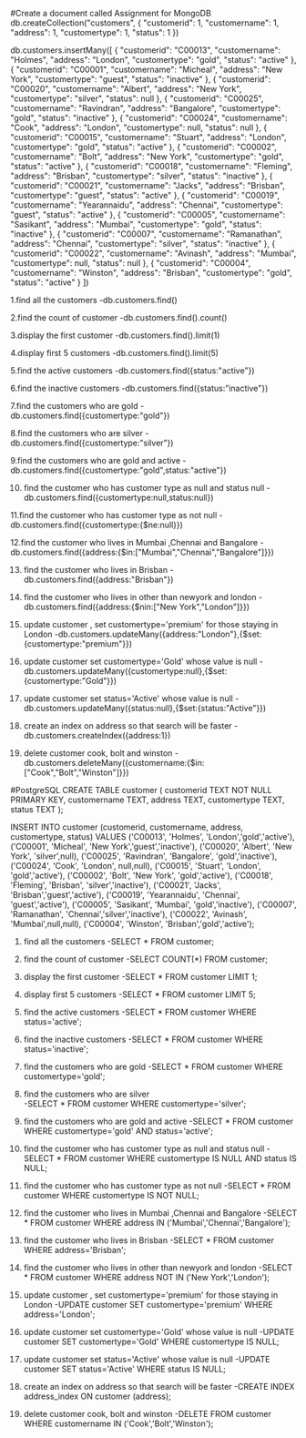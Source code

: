 #Create a document called Assignment for MongoDB
  db.createCollection("customers", {
  "customerid": 1,
  "customername": 1,
  "address": 1,
  "customertype": 1,
  "status": 1
})



db.customers.insertMany([
  { "customerid": "C00013", "customername": "Holmes", "address": "London", "customertype": "gold", "status": "active" },
  { "customerid": "C00001", "customername": "Micheal", "address": "New York", "customertype": "guest", "status": "inactive" },
  { "customerid": "C00020", "customername": "Albert", "address": "New York", "customertype": "silver", "status": null },
  { "customerid": "C00025", "customername": "Ravindran", "address": "Bangalore", "customertype": "gold", "status": "inactive" },
  { "customerid": "C00024", "customername": "Cook", "address": "London", "customertype": null, "status": null },
  { "customerid": "C00015", "customername": "Stuart", "address": "London", "customertype": "gold", "status": "active" },
  { "customerid": "C00002", "customername": "Bolt", "address": "New York", "customertype": "gold", "status": "active" },
  { "customerid": "C00018", "customername": "Fleming", "address": "Brisban", "customertype": "silver", "status": "inactive" },
  { "customerid": "C00021", "customername": "Jacks", "address": "Brisban", "customertype": "guest", "status": "active" },
  { "customerid": "C00019", "customername": "Yearannaidu", "address": "Chennai", "customertype": "guest", "status": "active" },
  { "customerid": "C00005", "customername": "Sasikant", "address": "Mumbai", "customertype": "gold", "status": "inactive" },
  { "customerid": "C00007", "customername": "Ramanathan", "address": "Chennai", "customertype": "silver", "status": "inactive" },
  { "customerid": "C00022", "customername": "Avinash", "address": "Mumbai", "customertype": null, "status": null },
  { "customerid": "C00004", "customername": "Winston", "address": "Brisban", "customertype": "gold", "status": "active" }
])

1.find all the customers
  -db.customers.find()

2.find the count of customer
  -db.customers.find().count()

3.display the first customer
  -db.customers.find().limit(1)

4.display first 5 customers
  -db.customers.find().limit(5)

5.find the active customers
  -db.customers.find({status:"active"})

6.find the inactive customers
  -db.customers.find({status:"inactive"})

7.find the customers who are gold
  -db.customers.find({customertype:"gold"}) 

8.find the customers who are silver
  -db.customers.find({customertype:"silver"})

9.find the customers who are gold and active
  -db.customers.find({customertype:"gold",status:"active"})

10. find the customer who has customer type as null and status null
  -db.customers.find({customertype:null,status:null})

11.find the customer who has customer type as not null
  -db.customers.find({customertype:{$ne:null}})

12.find the customer who lives in Mumbai ,Chennai and Bangalore
  -db.customers.find({address:{$in:["Mumbai","Chennai","Bangalore"]}})

13. find the customer who lives in Brisban
  -db.customers.find({address:"Brisban"})

14. find the customer who lives in other than newyork and london
  -db.customers.find({address:{$nin:["New York","London"]}})

15. update customer , set customertype='premium' for those staying in London
  -db.customers.updateMany({address:"London"},{$set:{customertype:"premium"}})

16. update customer set customertype='Gold' whose value is null
  -db.customers.updateMany({customertype:null},{$set:{customertype:"Gold"}})

17. update customer set status='Active' whose value is null
  -db.customers.updateMany({status:null},{$set:{status:"Active"}})

18. create an index on address so that search will be faster
  -db.customers.createIndex({address:1})

19. delete customer cook, bolt and winston
  -db.customers.deleteMany({customername:{$in:["Cook","Bolt","Winston"]}})




#PostgreSQL
CREATE TABLE customer (
  customerid TEXT NOT NULL PRIMARY KEY,
  customername TEXT,
  address TEXT,
  customertype TEXT,
  status TEXT 
);

INSERT INTO customer (customerid, customername, address, customertype, status)
VALUES 
('C00013', 'Holmes', 'London','gold','active'),
('C00001', 'Micheal', 'New York','guest','inactive'),
('C00020', 'Albert', 'New York', 'silver',null),
('C00025', 'Ravindran', 'Bangalore', 'gold','inactive'),
('C00024', 'Cook', 'London', null,null),
('C00015', 'Stuart', 'London', 'gold','active'),
('C00002', 'Bolt', 'New York', 'gold','active'),
('C00018', 'Fleming', 'Brisban', 'silver','inactive'),
('C00021', 'Jacks', 'Brisban','guest','active'),
('C00019', 'Yearannaidu', 'Chennai', 'guest','active'),
('C00005', 'Sasikant', 'Mumbai', 'gold','inactive'),
('C00007', 'Ramanathan', 'Chennai','silver','inactive'),
('C00022', 'Avinash', 'Mumbai',null,null),
('C00004', 'Winston', 'Brisban','gold','active');

1. find all the customers
  -SELECT * FROM customer;

2. find the count of customer
  -SELECT COUNT(*) FROM customer;

3. display the first customer
  -SELECT * FROM customer LIMIT 1;

4. display first 5 customers
  -SELECT * FROM customer LIMIT 5;

5. find the active customers
  -SELECT * FROM customer WHERE status='active';

6. find the inactive customers
  -SELECT * FROM customer WHERE status='inactive';

7. find the customers who are gold
  -SELECT * FROM customer WHERE customertype='gold';

8. find the customers who are silver  
  -SELECT * FROM customer WHERE customertype='silver';

9. find the customers who are gold and active
  -SELECT * FROM customer WHERE customertype='gold' AND status='active';

10. find the customer who has customer type as null and status null
  -SELECT * FROM customer WHERE customertype IS NULL AND status IS NULL;

11. find the customer who has customer type as not null 
  -SELECT * FROM customer WHERE customertype IS NOT NULL; 

12. find the customer who lives in Mumbai ,Chennai and Bangalore
  -SELECT * FROM customer WHERE address IN ('Mumbai','Chennai','Bangalore');

13. find the customer who lives in Brisban
  -SELECT * FROM customer WHERE address='Brisban';

14. find the customer who lives in other than newyork and london
  -SELECT * FROM customer WHERE address NOT IN ('New York','London');

15. update customer , set customertype='premium' for those staying in London
  -UPDATE customer SET customertype='premium' WHERE address='London'; 

16. update customer set customertype='Gold' whose value is null 
  -UPDATE customer SET customertype='Gold' WHERE customertype IS NULL;

17. update customer set status='Active' whose value is null
  -UPDATE customer SET status='Active' WHERE status IS NULL;

18. create an index on address so that search will be faster 
  -CREATE INDEX address_index ON customer (address);

19. delete customer cook, bolt and winston
  -DELETE FROM customer WHERE customername IN ('Cook','Bolt','Winston');



